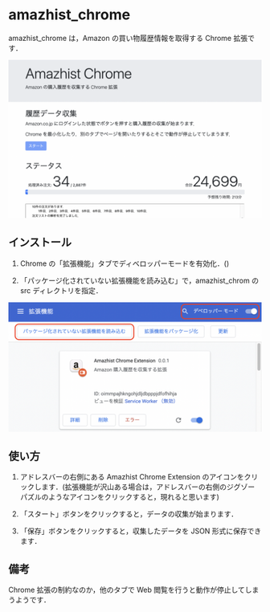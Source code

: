 # amazhist_chrome

amazhist_chrome は，Amazon の買い物履歴情報を取得する Chrome 拡張です．

![スクリーンショット](img/screenshot.png)

## インストール

1. Chrome の「拡張機能」タブでディベロッパーモードを有効化．()

2. 「パッケージ化されていない拡張機能を読み込む」で，amazhist_chrom の src ディレクトリを指定．

![スクリーンショット](img/usage_1.png)

## 使い方

1. アドレスバーの右側にある Amazhist Chrome Extension のアイコンをクリックします．(拡張機能が沢山ある場合は，アドレスバーの右側のジグゾーパズルのようなアイコンをクリックすると，現れると思います)

2. 「スタート」ボタンをクリックすると，データの収集が始まります．

3. 「保存」ボタンをクリックすると，収集したデータを JSON 形式に保存できます．

## 備考

Chrome 拡張の制約なのか，他のタブで Web 閲覧を行うと動作が停止してしまうようです．
